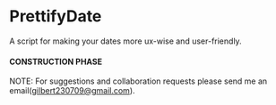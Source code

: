 # PrettifyDate
A script for making your dates more ux-wise and user-friendly. 

#### CONSTRUCTION PHASE #####
NOTE: For suggestions and collaboration requests please send me an email(gilbert230709@gmail.com).
